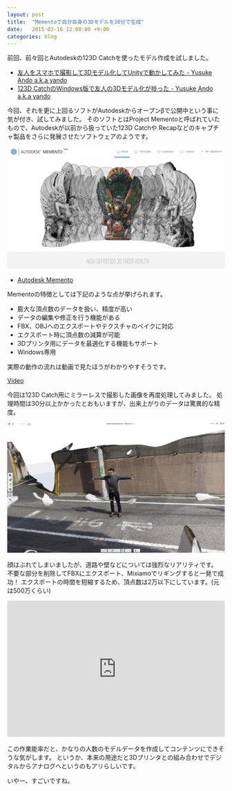 ```yaml
---
layout: post
title:  "Mementoで自分自身の3Dモデルを30分で生成"
date:   2015-03-16 12:00:00 +9:00
categories: blog
---
```


前回、前々回とAutodeskの123D Catchを使ったモデル作成を試しました。

- [友人をスマホで撮影して3Dモデル化してUnityで動かしてみた - Yusuke Ando a.k.a yando](http://yandod.github.io/blog/2015/02/01/123d-blender-unity/)
- [123D CatchのWindows版で友人の3Dモデル化が捗った - Yusuke Ando a.k.a yando](http://yandod.github.io/blog/2015/03/15/123d-on-windows/)

今回、それを更に上回るソフトがAutodeskからオープンβで公開中という事に気が付き、試してみました。
そのソフトとはProject Mementoと呼ばれていたもので、Autodeskが以前から扱っていた123D Catchや
Recapなどのキャプチャ製品をさらに発展させたソフトウェアのようです。

![ito](/images/memento-01.png)

- [Autodesk Memento](http://memento.autodesk.com/assets/home_slider/garuda_morph-v3-da3e37d5488e50091541e11b77f4f267.png)

Mementoの特徴としては下記のような点が挙げられます。

- 膨大な頂点数のデータを扱い、精度が高い
- データの編集や修正を行う機能がある
- FBX、OBJへのエクスポートやテクスチャのベイクに対応
- エクスポート時に頂点数の減算が可能
- 3Dプリンタ用にデータを最適化する機能もサポート
- Windows専用

実際の動作の流れは動画で見たほうがわかりやすそうです。

<div id="fb-root"></div><script>(function(d, s, id) {  var js, fjs = d.getElementsByTagName(s)[0];  if (d.getElementById(id)) return;  js = d.createElement(s); js.id = id;  js.src = "//connect.facebook.net/en_US/all.js#xfbml=1";  fjs.parentNode.insertBefore(js, fjs);}(document, 'script', 'facebook-jssdk'));</script><div class="fb-video" data-allowfullscreen="true" data-href="https://www.facebook.com/video.php?v=294738837354631&amp;set=vb.195716063923576&amp;type=1"><div class="fb-xfbml-parse-ignore"><a href="https://www.facebook.com/video.php?v=294738837354631&amp;set=vb.195716063923576&amp;type=1">Video</a></div></div>

今回は123D Catch用にミラーレスで撮影した画像を再度処理してみました。
処理時間は30分以上かかったとおもいますが、出来上がりのデータは驚異的な精度。

![ito](/images/memento-02.png)

顔はぶれてしまいましたが、道路や壁などについては強烈なリアリティです。
不要な部分を削除してFBXにエクスポート、Mixiamoでリギングすると一発で成功！
エクスポートの時間を短縮するため、頂点数は2万以下にしています。(元は500万くらい)

<iframe style="width:100%; min-height:315px" src="https://www.youtube.com/embed/sgKo15B05SE" frameborder="0" allowfullscreen></iframe>

この作業能率だと、かなりの人数のモデルデータを作成してコンテンツにできそうな気がします。
というか、本来の用途だと3Dプリンタとの組み合わせでデジタルからアナログへというのもアリらしいです。

いやー、すごいですね。
